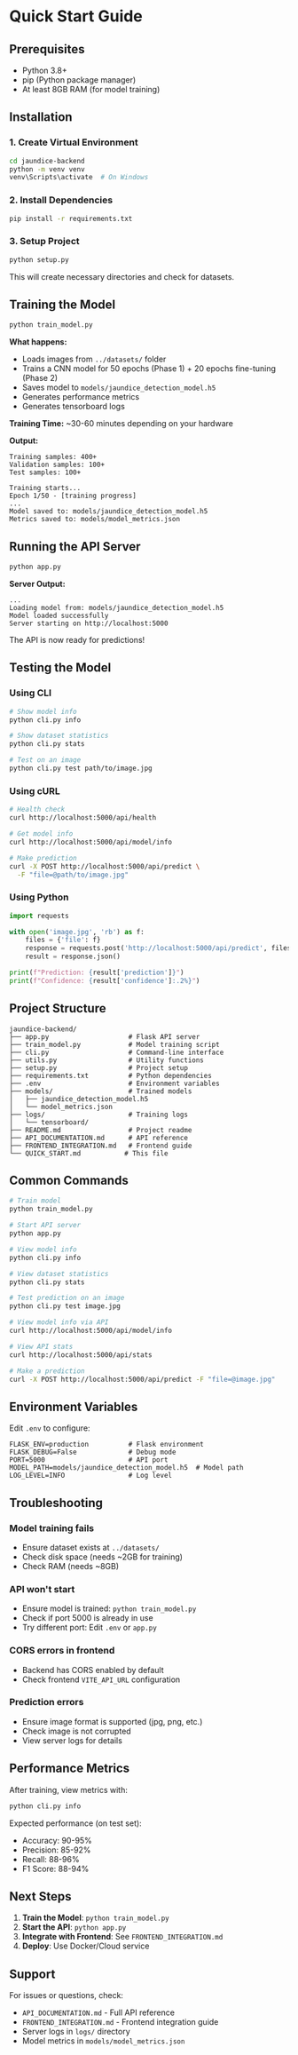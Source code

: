 # Quick Start Guide

## Prerequisites

- Python 3.8+
- pip (Python package manager)
- At least 8GB RAM (for model training)

## Installation

### 1. Create Virtual Environment

```bash
cd jaundice-backend
python -m venv venv
venv\Scripts\activate  # On Windows
```

### 2. Install Dependencies

```bash
pip install -r requirements.txt
```

### 3. Setup Project

```bash
python setup.py
```

This will create necessary directories and check for datasets.

## Training the Model

```bash
python train_model.py
```

**What happens:**

- Loads images from `../datasets/` folder
- Trains a CNN model for 50 epochs (Phase 1) + 20 epochs fine-tuning (Phase 2)
- Saves model to `models/jaundice_detection_model.h5`
- Generates performance metrics
- Generates tensorboard logs

**Training Time:** ~30-60 minutes depending on your hardware

**Output:**

```
Training samples: 400+
Validation samples: 100+
Test samples: 100+

Training starts...
Epoch 1/50 - [training progress]
...
Model saved to: models/jaundice_detection_model.h5
Metrics saved to: models/model_metrics.json
```

## Running the API Server

```bash
python app.py
```

**Server Output:**

```
...
Loading model from: models/jaundice_detection_model.h5
Model loaded successfully
Server starting on http://localhost:5000
```

The API is now ready for predictions!

## Testing the Model

### Using CLI

```bash
# Show model info
python cli.py info

# Show dataset statistics
python cli.py stats

# Test on an image
python cli.py test path/to/image.jpg
```

### Using cURL

```bash
# Health check
curl http://localhost:5000/api/health

# Get model info
curl http://localhost:5000/api/model/info

# Make prediction
curl -X POST http://localhost:5000/api/predict \
  -F "file=@path/to/image.jpg"
```

### Using Python

```python
import requests

with open('image.jpg', 'rb') as f:
    files = {'file': f}
    response = requests.post('http://localhost:5000/api/predict', files=files)
    result = response.json()

print(f"Prediction: {result['prediction']}")
print(f"Confidence: {result['confidence']:.2%}")
```

## Project Structure

```
jaundice-backend/
├── app.py                    # Flask API server
├── train_model.py            # Model training script
├── cli.py                    # Command-line interface
├── utils.py                  # Utility functions
├── setup.py                  # Project setup
├── requirements.txt          # Python dependencies
├── .env                      # Environment variables
├── models/                   # Trained models
│   ├── jaundice_detection_model.h5
│   └── model_metrics.json
├── logs/                     # Training logs
│   └── tensorboard/
├── README.md                 # Project readme
├── API_DOCUMENTATION.md      # API reference
├── FRONTEND_INTEGRATION.md   # Frontend guide
└── QUICK_START.md           # This file
```

## Common Commands

```bash
# Train model
python train_model.py

# Start API server
python app.py

# View model info
python cli.py info

# View dataset statistics
python cli.py stats

# Test prediction on an image
python cli.py test image.jpg

# View model info via API
curl http://localhost:5000/api/model/info

# View API stats
curl http://localhost:5000/api/stats

# Make a prediction
curl -X POST http://localhost:5000/api/predict -F "file=@image.jpg"
```

## Environment Variables

Edit `.env` to configure:

```env
FLASK_ENV=production          # Flask environment
FLASK_DEBUG=False             # Debug mode
PORT=5000                     # API port
MODEL_PATH=models/jaundice_detection_model.h5  # Model path
LOG_LEVEL=INFO                # Log level
```

## Troubleshooting

### Model training fails

- Ensure dataset exists at `../datasets/`
- Check disk space (needs ~2GB for training)
- Check RAM (needs ~8GB)

### API won't start

- Ensure model is trained: `python train_model.py`
- Check if port 5000 is already in use
- Try different port: Edit `.env` or `app.py`

### CORS errors in frontend

- Backend has CORS enabled by default
- Check frontend `VITE_API_URL` configuration

### Prediction errors

- Ensure image format is supported (jpg, png, etc.)
- Check image is not corrupted
- View server logs for details

## Performance Metrics

After training, view metrics with:

```bash
python cli.py info
```

Expected performance (on test set):

- Accuracy: 90-95%
- Precision: 85-92%
- Recall: 88-96%
- F1 Score: 88-94%

## Next Steps

1. **Train the Model**: `python train_model.py`
2. **Start the API**: `python app.py`
3. **Integrate with Frontend**: See `FRONTEND_INTEGRATION.md`
4. **Deploy**: Use Docker/Cloud service

## Support

For issues or questions, check:

- `API_DOCUMENTATION.md` - Full API reference
- `FRONTEND_INTEGRATION.md` - Frontend integration guide
- Server logs in `logs/` directory
- Model metrics in `models/model_metrics.json`
